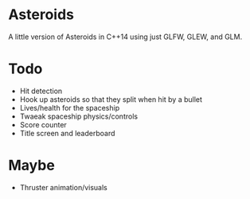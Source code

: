 Asteroids
=========

A little version of Asteroids in C++14 using just GLFW, GLEW, and GLM.

Todo
====

* Hit detection
* Hook up asteroids so that they split when hit by a bullet
* Lives/health for the spaceship
* Twaeak spaceship physics/controls
* Score counter
* Title screen and leaderboard

Maybe
=====

* Thruster animation/visuals
